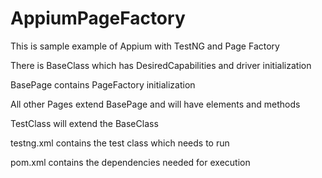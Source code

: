 # AppiumPageFactory
This is sample example of Appium with TestNG and Page Factory

There is BaseClass which has DesiredCapabilities and driver initialization

BasePage contains PageFactory initialization

All other Pages extend BasePage and will have elements and methods

TestClass will extend the BaseClass

testng.xml contains the test class which needs to run

pom.xml contains the dependencies needed for execution
